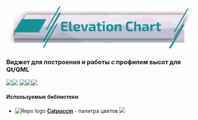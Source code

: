 ![logo](./docs/header.png)

### Виджет для построения и работы с профилем высот для Qt/QML

![](https://img.shields.io/badge/Qt-41CD52?style=for-the-badge&logo=qt&logoColor=white)![](https://img.shields.io/badge/C%2B%2B-00599C?style=for-the-badge&logo=c%2B%2B&logoColor=white) ![](https://img.shields.io/badge/CMake-064F8C?style=for-the-badge&logo=cmake&logoColor=white)![](https://img.shields.io/badge/OpenGL-FFFFFF?style=for-the-badge&logo=opengl)![](https://img.shields.io/badge/JavaScript-323330?style=for-the-badge&logo=javascript&logoColor=F7DF1E)

#### Используемые библиотеки

- ![Repo logo](https://avatars.githubusercontent.com/u/93489351?s=16&v=1) [**Catpuccin**](https://github.com/catppuccin/palette) - палитра цветов ![](https://img.shields.io/badge/JavaScript-323330?style=for-the-badge&logo=javascript&logoColor=F7DF1E)

